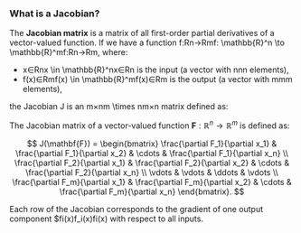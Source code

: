 ### **What is a Jacobian?**

The **Jacobian matrix** is a matrix of all first-order partial derivatives of a vector-valued function. If we have a function f:Rn→Rmf: \mathbb{R}^n \to \mathbb{R}^mf:Rn→Rm, where:

- x∈Rnx \in \mathbb{R}^nx∈Rn is the input (a vector with nnn elements),
- f(x)∈Rmf(x) \in \mathbb{R}^mf(x)∈Rm is the output (a vector with mmm elements),

the Jacobian J is an m×nm \times nm×n matrix defined as:

​​​​The Jacobian matrix of a vector-valued function $\mathbf{F} : \mathbb{R}^n \to \mathbb{R}^m$ is defined as:

$$
J(\mathbf{F}) =
\begin{bmatrix}
\frac{\partial F_1}{\partial x_1} & \frac{\partial F_1}{\partial x_2} & \cdots & \frac{\partial F_1}{\partial x_n} \\
\frac{\partial F_2}{\partial x_1} & \frac{\partial F_2}{\partial x_2} & \cdots & \frac{\partial F_2}{\partial x_n} \\
\vdots & \vdots & \ddots & \vdots \\
\frac{\partial F_m}{\partial x_1} & \frac{\partial F_m}{\partial x_2} & \cdots & \frac{\partial F_m}{\partial x_n}
\end{bmatrix}.
$$


Each row of the Jacobian corresponds to the gradient of one output component $fi(x)f_i(x)fi​(x) with respect to all inputs.